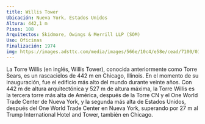 ```yaml
---
title: Willis Tower
Ubicación: Nueva York, Estados Unidos
Altura: 442,1 m
Pisos: 108
Arquitectos: Skidmore, Owings & Merrill LLP (SOM)
Uso: Oficinas
Finalización: 1974
img: https://images.adsttc.com/media/images/566e/10c4/e58e/cead/7100/0142/slideshow/10.jpg?1450053779
---
```

La Torre Willis (en inglés, Willis Tower), conocida anteriormente como Torre Sears, es un rascacielos de 442 m en Chicago, Illinois. En el momento de su inauguración, fue el edificio más alto del mundo durante veinte años. Con 442 m de altura arquitectónica y 527 m de altura máxima,  la Torre Willis es la tercera torre más alta de América, después de la Torre CN y el One World Trade Center de Nueva York, y la segunda más alta de Estados Unidos, después del One World Trade Center en Nueva York, superando por 27 m al Trump International Hotel and Tower, también en Chicago.
